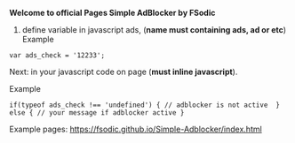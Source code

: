 **Welcome to official Pages Simple AdBlocker by FSodic**

1. define variable in javascript ads, (**name must containing ads, ad or etc**)
Example

`var ads_check = '12233';`

Next: in your javascript code on page (**must inline javascript**).

Example

`if(typeof ads_check !== 'undefined') {
   // adblocker is not active 
  } else {
    // your message if adblocker active
  }`
  
  Example pages:
  https://fsodic.github.io/Simple-Adblocker/index.html
